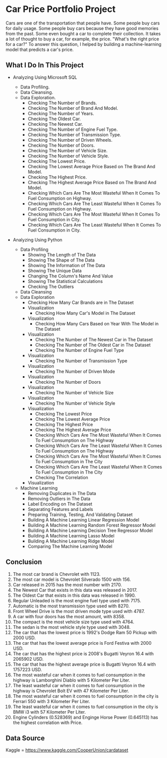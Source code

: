 # Car Price Portfolio Project

Cars are one of the transportation that people have. Some people buy cars for daily usage. Some people buy cars because they have good memories from the past. Some even bought a car to complete their collection. It takes a lot of thought to buy a car, for example, the price. "What's the right price for a car?" To answer this question, I helped by building a machine-learning model that predicts a car's price.

## What I Do In This Project

- Analyzing Using Microsoft SQL
	- Data Profiling.
	- Data Cleansing.
	- Data Exploration.
		- Checking The Number of Brands.
		- Checking The Number of Brand And Model.
		- Checking The Number of Years.
		- Checking The Oldest Car.
		- Checking The Newest Car.
		- Checking The Number of Engine Fuel Type.
		- Checking The Number of Transmission Type.
		- Checking The Number of Driven Wheels.
		- Checking The Number of Doors.
		- Checking The Number of Vehicle Size.
		- Checking The Number of Vehicle Style.
		- Checking The Lowest Price.
		- Checking The Lowest Average Price Based on The Brand And Model.
		- Checking The Highest Price.
		- Checking The Highest Average Price Based on The Brand And Model.
		- Checking Which Cars Are The Most Wasteful When It Comes To Fuel Consumption on Highway.
		- Checking Which Cars Are The Least Wasteful When It Comes To Fuel Consumption on Highway.
		- Checking Which Cars Are The Most Wasteful When It Comes To Fuel Consumption in City.
		- Checking Which Cars Are The Least Wasteful When It Comes To Fuel Consumption in City.
    
- Analyzing Using Python
	- Data Profiling
		- Showing The Length of The Data
		- Showing The Shape of The Data
		- Showing The Information of The Data
		- Showing The Unique Data
		- Changing The Column's Name And Value
		- Showing The Statistical Calculations
		- Checking The Outliers
	- Data Cleansing
	- Data Exploration
		- Checking How Many Car Brands are in The Dataset
      - Visualization
		- Checking How Many Car's Model in The Dataset
      - Visualization
		- Checking How Many Cars Based on Year With The Model in The Dataset
      - Visualization
		- Checking The Number of The Newest Car in The Dataset
		- Checking The Number of The Oldest Car in The Dataset
		- Checking The Number of Engine Fuel Type
      - Visualization
		- Checking The Number of Transmission Type
      - Visualization
		- Checking The Number of Driven Mode
      - Visualization
		- Checking The Number of Doors
      - Visualization
		- Checking The Number of Vehicle Size
      - Visualization
		- Checking The Number of Vehicle Style
      - Visualization
		- Checking The Lowest Price
		- Checking The Lowest Average Price
		- Checking The Highest Price
		- Checking The Highest Average Price
		- Checking Which Cars Are The Most Wasteful When It Comes To Fuel Consumption on The Highway
		- Checking Which Cars Are The Least Wasteful When It Comes To Fuel Consumption on The Highway
		- Checking Which Cars Are The Most Wasteful When It Comes To Fuel Consumption in The City
		- Checking Which Cars Are The Least Wasteful When It Comes To Fuel Consumption in The City
		- Checking The Correlation
      - Visualization
	- Machine Learning
		- Removing Duplicates in The Data
		- Removing Outliers in The Data
		- Label Encoding on The Dataset
		- Separating Features and Labels
		- Preparing Training, Testing, And Validating Dataset
		- Building A Machine Learning Linear Regression Model
		- Building A Machine Learning Random Forest Regressor Model
		- Building A Machine Learning Decision Tree Regressor Model
		- Building A Machine Learning Lasso Model
		- Building A Machine Learning Ridge Model
		- Comparing The Machine Learning Model
    
## Conclusion

1. The most car brand is Chevrolet with 1123.
2. The most car model is Chevrolet Silverado 1500 with 156.
3. Car released in 2015 has the most number with 2170.
4. The Newest Car that exists in this data was released in 2017.
5. The Oldest Car that exists in this data was released in 1990.
6. Regular Unleaded is the most engine fuel type used with 7175.
7. Automatic is the most transmission type used with 8270.
8. Front Wheel Drive is the most driven mode type used with 4787.
9. A car with four doors has the most amount, with 8358.
10. The compact is the most vehicle size type used with 4764.
11. The sedan is the most vehicle style type used with 3048.
12. The car that has the lowest price is 1992's Dodge Ram 50 Pickup with 2000 USD.
13. The car that has the lowest average price is Ford Festiva with 2000 USD.
14. The car that has the highest price is 2008's Bugatti Veyron 16.4 with 2065902 USD.
15. The car that has the highest average price is Bugatti Veyron 16.4 with 1757223 USD.
16. The most wasteful car when it comes to fuel consumption in the highway is Lamborghini Diablo with 5 Kilometer Per Liter.
17. The least wasteful car when it comes to fuel consumption in the highway is Chevrolet Bolt EV with 47 Kilometer Per Liter.
18. The most wasteful car when it comes to fuel consumption in the city is Ferrari 550 with 3 Kilometer Per Liter.
19. The least wasteful car when it comes to fuel consumption in the city is BMW i3 with 57 Kilometer Per Liter.
20. Engine Cylinders (0.528369) and Enginge Horse Power (0.645113) has the highest correlation with Price.

## Data Source
Kaggle = https://www.kaggle.com/CooperUnion/cardataset
